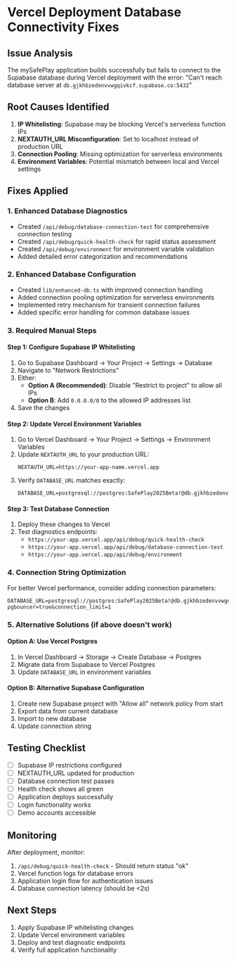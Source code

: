 
# Vercel Deployment Database Connectivity Fixes

## Issue Analysis
The mySafePlay application builds successfully but fails to connect to the Supabase database during Vercel deployment with the error: "Can't reach database server at `db.gjkhbzedenvvwgqivkcf.supabase.co:5432`"

## Root Causes Identified
1. **IP Whitelisting**: Supabase may be blocking Vercel's serverless function IPs
2. **NEXTAUTH_URL Misconfiguration**: Set to localhost instead of production URL
3. **Connection Pooling**: Missing optimization for serverless environments
4. **Environment Variables**: Potential mismatch between local and Vercel settings

## Fixes Applied

### 1. Enhanced Database Diagnostics
- Created `/api/debug/database-connection-test` for comprehensive connection testing
- Created `/api/debug/quick-health-check` for rapid status assessment  
- Created `/api/debug/environment` for environment variable validation
- Added detailed error categorization and recommendations

### 2. Enhanced Database Configuration
- Created `lib/enhanced-db.ts` with improved connection handling
- Added connection pooling optimization for serverless environments
- Implemented retry mechanism for transient connection failures
- Added specific error handling for common database issues

### 3. Required Manual Steps

#### Step 1: Configure Supabase IP Whitelisting
1. Go to Supabase Dashboard → Your Project → Settings → Database
2. Navigate to "Network Restrictions" 
3. Either:
   - **Option A (Recommended)**: Disable "Restrict to project" to allow all IPs
   - **Option B**: Add `0.0.0.0/0` to the allowed IP addresses list
4. Save the changes

#### Step 2: Update Vercel Environment Variables
1. Go to Vercel Dashboard → Your Project → Settings → Environment Variables
2. Update `NEXTAUTH_URL` to your production URL:
   ```
   NEXTAUTH_URL=https://your-app-name.vercel.app
   ```
3. Verify `DATABASE_URL` matches exactly:
   ```
   DATABASE_URL=postgresql://postgres:SafePlay2025Beta!@db.gjkhbzedenvvwgqivkcf.supabase.co:5432/postgres
   ```

#### Step 3: Test Database Connection
1. Deploy these changes to Vercel
2. Test diagnostics endpoints:
   - `https://your-app.vercel.app/api/debug/quick-health-check`
   - `https://your-app.vercel.app/api/debug/database-connection-test`
   - `https://your-app.vercel.app/api/debug/environment`

### 4. Connection String Optimization
For better Vercel performance, consider adding connection parameters:
```
DATABASE_URL=postgresql://postgres:SafePlay2025Beta!@db.gjkhbzedenvvwgqivkcf.supabase.co:5432/postgres?pgbouncer=true&connection_limit=1
```

### 5. Alternative Solutions (if above doesn't work)

#### Option A: Use Vercel Postgres
1. In Vercel Dashboard → Storage → Create Database → Postgres
2. Migrate data from Supabase to Vercel Postgres
3. Update `DATABASE_URL` in environment variables

#### Option B: Alternative Supabase Configuration
1. Create new Supabase project with "Allow all" network policy from start
2. Export data from current database
3. Import to new database
4. Update connection string

## Testing Checklist
- [ ] Supabase IP restrictions configured
- [ ] NEXTAUTH_URL updated for production
- [ ] Database connection test passes
- [ ] Health check shows all green
- [ ] Application deploys successfully
- [ ] Login functionality works
- [ ] Demo accounts accessible

## Monitoring
After deployment, monitor:
1. `/api/debug/quick-health-check` - Should return status "ok"
2. Vercel function logs for database errors
3. Application login flow for authentication issues
4. Database connection latency (should be <2s)

## Next Steps
1. Apply Supabase IP whitelisting changes
2. Update Vercel environment variables
3. Deploy and test diagnostic endpoints
4. Verify full application functionality
